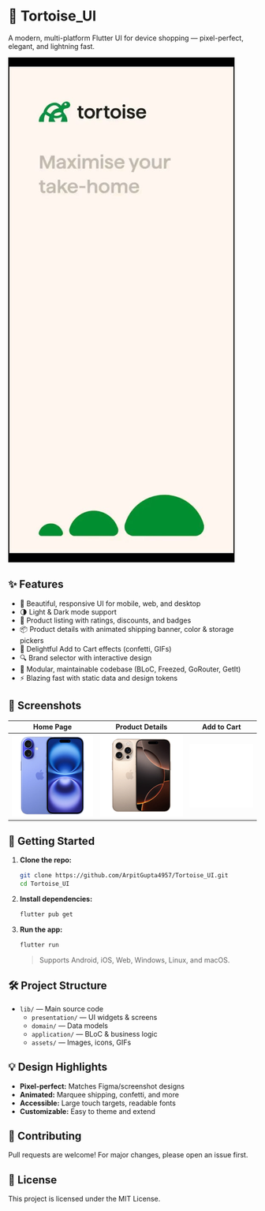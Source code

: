 # 🐢 Tortoise_UI

A modern, multi-platform Flutter UI for device shopping — pixel-perfect, elegant, and lightning fast.

![Tortoise_UI Banner](assets/tortoise_landing_page.jpg)

## ✨ Features

- 🎨 Beautiful, responsive UI for mobile, web, and desktop
- 🌗 Light & Dark mode support
- 🛒 Product listing with ratings, discounts, and badges
- 📦 Product details with animated shipping banner, color & storage pickers
- 🎉 Delightful Add to Cart effects (confetti, GIFs)
- 🔍 Brand selector with interactive design
- 🧩 Modular, maintainable codebase (BLoC, Freezed, GoRouter, GetIt)
- ⚡️ Blazing fast with static data and design tokens

## 📱 Screenshots

| Home Page | Product Details | Add to Cart |
|-----------|----------------|-------------|
| ![Home](assets/images/iphone_16.png) | ![Details](assets/images/iphone_16_pro.png) | ![Cart](assets/icons/Confetti.gif) |

## 🚀 Getting Started

1. **Clone the repo:**
   ```sh
   git clone https://github.com/ArpitGupta4957/Tortoise_UI.git
   cd Tortoise_UI
   ```

2. **Install dependencies:**
   ```sh
   flutter pub get
   ```

3. **Run the app:**
   ```sh
   flutter run
   ```

   > Supports Android, iOS, Web, Windows, Linux, and macOS.

## 🛠️ Project Structure

- `lib/` — Main source code
  - `presentation/` — UI widgets & screens
  - `domain/` — Data models
  - `application/` — BLoC & business logic
  - `assets/` — Images, icons, GIFs

## 💡 Design Highlights

- **Pixel-perfect:** Matches Figma/screenshot designs
- **Animated:** Marquee shipping, confetti, and more
- **Accessible:** Large touch targets, readable fonts
- **Customizable:** Easy to theme and extend

## 🤝 Contributing

Pull requests are welcome! For major changes, please open an issue first.

## 📄 License

This project is licensed under the MIT License.
